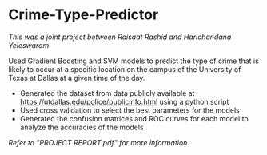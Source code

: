 # Crime-Type-Predictor

*This was a joint project between Raisaat Rashid and Harichandana Yeleswaram*

Used Gradient Boosting and SVM models to predict the type of crime that is likely to occur at a specific location on the campus of the University of Texas at Dallas at a given time of the day.

* Generated the dataset from data publicly available at https://utdallas.edu/police/publicinfo.html using a python script
* Used cross validation to select the best parameters for the models
* Generated the confusion matrices and ROC curves for each model to analyze the accuracies of the models

*Refer to "PROJECT REPORT.pdf" for more information.*
